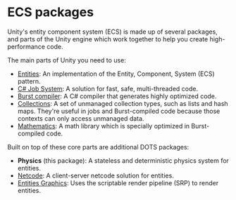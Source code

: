 # ECS packages

Unity's entity component system (ECS) is made up of several packages, and parts of the Unity engine which work together to help you create high-performance code.

The main parts of Unity you need to use:

* [Entities](https://docs.unity3d.com/Packages/com.unity.entities@latest): An implementation of the Entity, Component, System (ECS) pattern.
* [C# Job System](https://docs.unity3d.com/Manual/JobSystem.html): A solution for fast, safe, multi-threaded code.
* [Burst compiler](https://docs.unity3d.com/Packages/com.unity.burst@latest): A C# compiler that generates highly optimized code.
* [Collections](https://docs.unity3d.com/Packages/com.unity.collections@latest): A set of unmanaged collection types, such as lists and hash maps. They're useful in jobs and Burst-compiled code because those contexts can only access unmanaged data.
* [Mathematics](https://docs.unity3d.com/Packages/com.unity.mathematics@latest): A math library which is specially optimized in Burst-compiled code.

Built on top of these core parts are additional DOTS packages:

* **Physics** (this package): A stateless and deterministic physics system for entities. 
* [Netcode](https://docs.unity3d.com/Packages/com.unity.netcode@latest): A client-server netcode solution for entities.
* [Entities Graphics](https://docs.unity3d.com/Packages/com.unity.entities.graphics@latest): Uses the scriptable render pipeline (SRP) to render entities.
